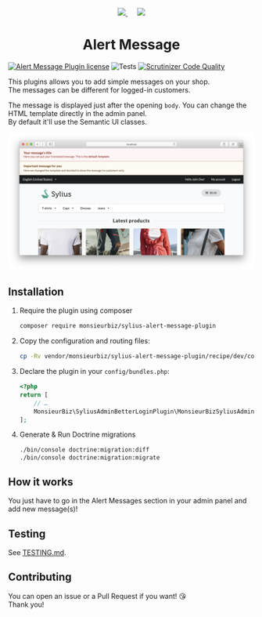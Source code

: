 <p align="center">
    <a href="https://monsieurbiz.com" target="_blank">
        <img src="https://monsieurbiz.com/logo.png" width="250px" />
    </a>
    &nbsp;&nbsp;&nbsp;&nbsp;
    <a href="https://sylius.com" target="_blank">
        <img src="https://demo.sylius.com/assets/shop/img/logo.png" width="200px" />
    </a>
</p>

<h1 align="center">Alert Message</h1>

[![Alert Message Plugin license](https://img.shields.io/github/license/monsieurbiz/SyliusAlertMessagePlugin?public)](https://github.com/monsieurbiz/SyliusAlertMessagePlugin/blob/master/LICENSE.txt)
![Tests](https://github.com/monsieurbiz/SyliusAlertMessagePlugin/workflows/Tests/badge.svg)
[![Scrutinizer Code Quality](https://scrutinizer-ci.com/g/monsieurbiz/SyliusAlertMessagePlugin/badges/quality-score.png?b=master)](https://scrutinizer-ci.com/g/monsieurbiz/SyliusAlertMessagePlugin/?branch=master)

This plugins allows you to add simple messages on your shop.  
The messages can be different for logged-in customers.

The message is displayed just after the opening `body`. You can change the HTML template directly in the admin panel.  
By default it'll use the Semantic UI classes.

![](screenshot.png) 

## Installation

<!--
**Beware!**

> This installation instruction assumes that you're using Symfony Flex.
-->

1. Require the plugin using composer

    ```bash
    composer require monsieurbiz/sylius-alert-message-plugin
    ```

2. Copy the configuration and routing files:

    ```bash
    cp -Rv vendor/monsieurbiz/sylius-alert-message-plugin/recipe/dev/config/* config/
    ```

3. Declare the plugin in your `config/bundles.php`:

    ```php
    <?php
    return [
        // …
        MonsieurBiz\SyliusAdminBetterLoginPlugin\MonsieurBizSyliusAdminBetterLoginPlugin::class => ['all' => true],
    ];
    ```

4. Generate & Run Doctrine migrations

    ```
    ./bin/console doctrine:migration:diff
    ./bin/console doctrine:migration:migrate
    ```

## How it works

You just have to go in the Alert Messages section in your admin panel and add new message(s)!

## Testing

See [TESTING.md](TESTING.md).

## Contributing

You can open an issue or a Pull Request if you want! 😘  
Thank you!
